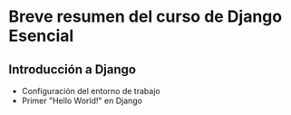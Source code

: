 # Breve resumen del curso de Django Esencial

## Introducción a Django

- Configuración del entorno de trabajo
- Primer "Hello World!" en Django